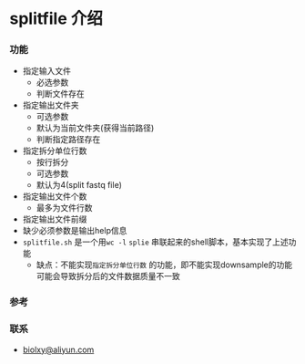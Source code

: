 # splitfile 介绍

### 功能

- 指定输入文件
	+ 必选参数
	+ 判断文件存在
- 指定输出文件夹
	+ 可选参数
	+ 默认为当前文件夹(获得当前路径)
	+ 判断指定路径存在
- 指定拆分单位行数
	+ 按行拆分
	+ 可选参数
	+ 默认为4(split fastq file)
- 指定输出文件个数
	+ 最多为文件行数
- 指定输出文件前缀
- 缺少必须参数是输出help信息
- `splitfile.sh` 是一个用`wc -l` `splie` 串联起来的shell脚本，基本实现了上述功能
	+ 缺点：不能实现`指定拆分单位行数` 的功能，即不能实现downsample的功能
	可能会导致拆分后的文件数据质量不一致




### 参考

### 联系

- biolxy@aliyun.com
